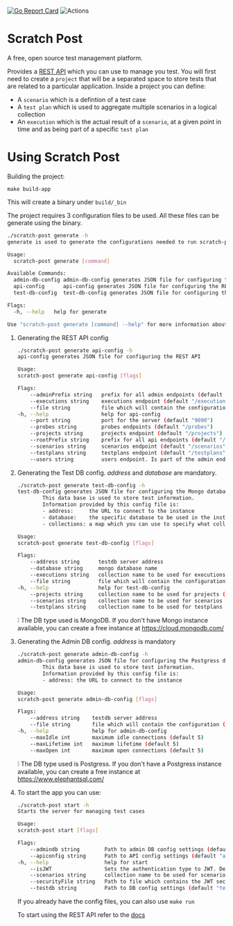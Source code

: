 
[![Go Report Card](https://goreportcard.com/badge/github.com/curious-kitten/scratch-post)](https://goreportcard.com/report/github.com/curious-kitten/scratch-post) ![Actions](https://github.com/curious-kitten/scratch-post/workflows/Pull%20Requests/badge.svg)

# Scratch Post
A free, open source test management platform. 

Provides a [REST API](./docs/rest_api/common.md) which you can use to manage you test.
You will first need to create a `project` that will be a separated space to store tests that are related to a particular application.
Inside a project you can define:
- A `scenario` which is a defintion of a test case
- A `test plan` which is used to aggregate multiple scenarios in a logical collection
- An `execution` which is the actual result of a `scenario`, at a given point in time and as being part of a specific `test plan`

# Using Scratch Post

Building the project:

`make build-app`

This will create a binary under `build/_bin` 

The project requires 3 configuration files to be used. All these files can be generate using the binary.
```bash
./scratch-post generate -h
generate is used to generate the configurations needed to run scratch-post

Usage:
  scratch-post generate [command]

Available Commands:
  admin-db-config admin-db-config generates JSON file for configuring the database to store administrative information
  api-config      api-config generates JSON file for configuring the REST API
  test-db-config  test-db-config generates JSON file for configuring the database to store test information

Flags:
  -h, --help   help for generate

Use "scratch-post generate [command] --help" for more information about a command.
```

1. Generating the REST API config
    ```bash
    ./scratch-post generate api-config -h
    api-config generates JSON file for configuring the REST API

    Usage:
    scratch-post generate api-config [flags]

    Flags:
        --adminPrefix string   prefix for all admin endpoints (default "/admin")
        --executions string    executions endpoint (default "/executions")
        --file string          file which will contain the configuration (default "apiconfig.json")
    -h, --help                 help for api-config
        --port string          port for the server (default "9090")
        --probes string        probes endpoints (default "/probes")
        --projects string      projects endpoint (default "/projects")
        --rootPrefix string    prefix for all api endpoints (default "/api/v1")
        --scenarios string     scenarios endpoint (default "/scenarios")
        --testplans string     testplans endpoint (default "/testplans")
        --users string         users endpoint. Is part of the admin endpoints (default "/users")
    ```

1. Generating the Test DB config. *address* and *database* are mandatory.
    ```bash
    ./scratch-post generate test-db-config -h
    test-db-config generates JSON file for configuring the Mongo database.
            This data base is used to store test information. 
            Information provided by this config file is:
            - address:     the URL to connect to the instance 
            - database:    the specific database to be used in the instance
            - collections: a map which you can use to specify what collection each scratch-post item type can use

    Usage:
    scratch-post generate test-db-config [flags]

    Flags:
        --address string      testdb server address
        --database string     mongo database name
        --executions string   collection name to be used for executions (default "executions")
        --file string         file which will contain the configuration (default "testdb.json")
    -h, --help                help for test-db-config
        --projects string     collection name to be used for projects (default "projects")
        --scenarios string    collection name to be used for scenarios (default "scenarios")
        --testplans string    collection name to be used for testplans (default "testplans")
    ```
    :grey_exclamation: The DB type used is MongoDB. If you don't have Mongo instance available, you can create a free instance at https://cloud.mongodb.com/

1. Generating the Admin DB config. *address* is mandatory
    ```bash
    ./scratch-post generate admin-db-config -h
    admin-db-config generates JSON file for configuring the Postgress database.
            This data base is used to store test information. 
            Information provided by this config file is:
            - address: the URL to connect to the instance

    Usage:
    scratch-post generate admin-db-config [flags]

    Flags:
        --address string    testdb server address
        --file string       file which will contain the configuration (default "admindb.json")
    -h, --help              help for admin-db-config
        --maxIdle int       maximum idle connections (default 5)
        --maxLifetime int   maximum lifetime (default 5)
        --maxOpen int       maximum open connections (default 5)
    ```
    :grey_exclamation: The DB type used is Postgress. If you don't have a Postgress instance available, you can create a free instance at https://www.elephantsql.com/

1. To start the app you can use: 
    ```bash
    ./scratch-post start -h
    Starts the server for managing test cases

    Usage:
    scratch-post start [flags]

    Flags:
        --admindb string        Path to admin DB config settings (default "admindb.json")
        --apiconfig string      Path to API config settings (default "apiconfig.json")
    -h, --help                  help for start
        --isJWT                 Sets the authentication type to JWT. Default is session ID
        --scenarios string      collection name to be used for scenarios (default "scenarios")
        --securityFile string   Path to file which contains the JWT security string (default "security.txt")
        --testdb string         Path to DB config settings (default "testdb.json")
    ```

    If you already have the config files, you can also use `make run`
    
    To start using the REST API refer to the [docs](./docs/rest_api/common.md)

